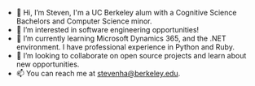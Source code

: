 - 👋 Hi, I’m Steven, I'm a UC Berkeley alum with a Cognitive Science Bachelors and Computer Science minor. 
- 👀 I’m interested in software engineering opportunities!
- 🌱 I’m currently learning Microsoft Dynamics 365, and the .NET environment. I have professional experience in Python and Ruby. 
- 💞️ I’m looking to collaborate on open source projects and learn about new opportunities. 
- 📫 You can reach me at stevenha@berkeley.edu. 


